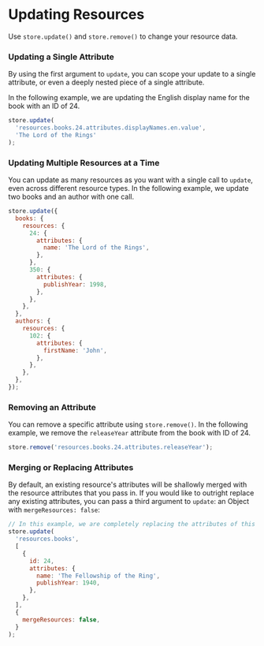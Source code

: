 # Updating Resources

Use `store.update()` and `store.remove()` to change your resource data.

### Updating a Single Attribute

By using the first argument to `update`, you can scope your update to
a single attribute, or even a deeply nested piece of a single attribute.

In the following example, we are updating the English display name for the
book with an ID of 24.

```js
store.update(
  'resources.books.24.attributes.displayNames.en.value',
  'The Lord of the Rings'
);
```

### Updating Multiple Resources at a Time

You can update as many resources as you want with a single call to `update`, even across
different resource types. In the following example, we update two books and an author
with one call.

```js
store.update({
  books: {
    resources: {
      24: {
        attributes: {
          name: 'The Lord of the Rings',
        },
      },
      350: {
        attributes: {
          publishYear: 1998,
        },
      },
    },
  },
  authors: {
    resources: {
      102: {
        attributes: {
          firstName: 'John',
        },
      },
    },
  },
});
```

### Removing an Attribute

You can remove a specific attribute using `store.remove()`. In the following example,
we remove the `releaseYear` attribute from the book with ID of 24.

```js
store.remove('resources.books.24.attributes.releaseYear');
```

### Merging or Replacing Attributes

By default, an existing resource's attributes will be shallowly merged with the
resource attributes that you pass in. If you would like to outright replace any
existing attributes, you can pass a third argument to `update`: an Object with
`mergeResources: false`:

```js
// In this example, we are completely replacing the attributes of this book
store.update(
  'resources.books',
  [
    {
      id: 24,
      attributes: {
        name: 'The Fellowship of the Ring',
        publishYear: 1940,
      },
    },
  ],
  {
    mergeResources: false,
  }
);
```
